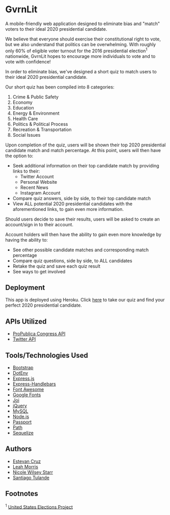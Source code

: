 # GvrnLit
A mobile-friendly web application designed to eliminate bias and "match" voters to their ideal 2020 presidential candidate.

We believe that everyone should exercise their constitutional right to vote, but we also understand that politics can be overwhelming.  With roughly only 60% of eligible voter turnout for the 2016 presidential election<sup>1</sup> nationwide, GvrnLit hopes to encourage more individuals to vote and to vote with confidence!

In order to eliminate bias, we've designed a short quiz to match users to their ideal 2020 presidential candidate.

Our short quiz has been compiled into 8 categories: 
<ol>
    <li>Crime & Public Safety</li>
    <li>Economy</li>
    <li>Education</li>
    <li>Energy & Environment</li>
    <li>Health Care</li>
    <li>Politics & Political Process</li>
    <li>Recreation & Transportation</li>
    <li>Social Issues</li>
</ol>

Upon completion of the quiz, users will be shown their top 2020 presidential candidate match and match percentage. At this point, users will then have the option to:
* Seek additional information on their top candidate match by providing links to their:
    * Twitter Account
    * Personal Website
    * Recent News
    * Instagram Account
* Compare quiz answers, side by side, to their top candidate match
* View ALL potential 2020 presidential candidates with the aforementioned links, to gain even more information.

Should users decide to save their results, users will be asked to create an account/sign in to their account.

Account holders will then have the ability to gain even more knowledge by having the ability to:
* See other possible candidate matches and corresponding match percentage
* Compare quiz questions, side by side, to ALL candidates
* Retake the quiz and save each quiz result
* See ways to get involved

## Deployment
This app is deployed using Heroku.  Click <a href="https://gvrnlit.herokuapp.com/">here</a> to take our quiz and find your perfect 2020 presidential candidate.

## APIs Utilized
* <a href="https://projects.propublica.org/api-docs/congress-api/">ProPublica Congress API</a><br>
* <a href="https://developer.twitter.com/en.html">Twitter API</a>

## Tools/Technologies Used
* <a href="https://getbootstrap.com/">Bootstrap</a>
* <a href="https://www.npmjs.com/package/dotenv">DotEnv</a>
* <a href="https://www.npmjs.com/package/express">Express.js</a>
* <a href="https://nodejs.org/en/">Express-Handlebars</a>
* <a href="https://fontawesome.com/">Font Awesome</a>
* <a href="https://fonts.google.com/">Google Fonts</a>
* <a href="https://www.npmjs.com/package/joi">Joi</a>
* <a href="https://jquery.com/">jQuery</a>
* <a href="https://www.npmjs.com/package/mysql">MySQL</a>
* <a href="https://nodejs.org/en/">Node.js</a>
* <a href="http://www.passportjs.org/">Passport</a>
* <a href="https://www.npmjs.com/package/path">Path</a>
* <a href="http://docs.sequelizejs.com/">Sequelize</a>

## Authors
* <a href="https://github.com/estevansta">Estevan Cruz</a>
* <a href="https://github.com/morris-leaha">Leah Morris</a>
* <a href="https://github.com/nwilseystarr">Nicole Wilsey Starr</a>
* <a href="https://github.com/santiagotulande">Santiago Tulande</a>

## Footnotes
<sup>1</sup> [United States Elections Project](http://www.electproject.org/)

